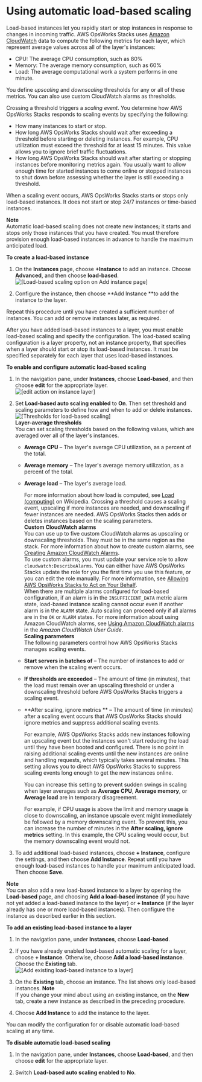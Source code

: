 # Using automatic load\-based scaling<a name="workinginstances-autoscaling-loadbased"></a>

Load\-based instances let you rapidly start or stop instances in response to changes in incoming traffic\. AWS OpsWorks Stacks uses [Amazon CloudWatch](http://aws.amazon.com/cloudwatch/) data to compute the following metrics for each layer, which represent average values across all of the layer's instances:
+ CPU: The average CPU consumption, such as 80%
+ Memory: The average memory consumption, such as 60%
+ Load: The average computational work a system performs in one minute\.

You define *upscaling* and *downscaling* thresholds for any or all of these metrics\. You can also use custom CloudWatch alarms as thresholds\.

Crossing a threshold triggers a *scaling event*\. You determine how AWS OpsWorks Stacks responds to scaling events by specifying the following:
+ How many instances to start or stop\.
+ How long AWS OpsWorks Stacks should wait after exceeding a threshold before starting or deleting instances\. For example, CPU utilization must exceed the threshold for at least 15 minutes\. This value allows you to ignore brief traffic fluctuations\.
+ How long AWS OpsWorks Stacks should wait after starting or stopping instances before monitoring metrics again\. You usually want to allow enough time for started instances to come online or stopped instances to shut down before assessing whether the layer is still exceeding a threshold\. 

When a scaling event occurs, AWS OpsWorks Stacks starts or stops only load\-based instances\. It does not start or stop 24/7 instances or time\-based instances\. 

**Note**  
Automatic load\-based scaling does not create new instances; it starts and stops only those instances that you have created\. You must therefore provision enough load\-based instances in advance to handle the maximum anticipated load\.

**To create a load\-based instance**

1. On the **Instances** page, choose **\+Instance** to add an instance\. Choose **Advanced**, and then choose **load\-based**\.  
![\[Load-based scaling option on Add instance page\]](http://docs.aws.amazon.com/opsworks/latest/userguide/images/load_based_instances.png)

1. Configure the instance, then choose **Add Instance **to add the instance to the layer\.

Repeat this procedure until you have created a sufficient number of instances\. You can add or remove instances later, as required\.

After you have added load\-based instances to a layer, you must enable load\-based scaling and specify the configuration\. The load\-based scaling configuration is a layer property, not an instance property, that specifies when a layer should start or stop its load\-based instances\. It must be specified separately for each layer that uses load\-based instances\. 

**To enable and configure automatic load\-based scaling**

1. In the navigation pane, under **Instances**, choose **Load\-based**, and then choose **edit** for the appropriate layer\.  
![\[edit action on instance layer\]](http://docs.aws.amazon.com/opsworks/latest/userguide/images/load_based.png)

1. Set **Load\-based auto scaling enabled** to **On**\. Then set threshold and scaling parameters to define how and when to add or delete instances\.  
![\[Thresholds for load-based scaling\]](http://docs.aws.amazon.com/opsworks/latest/userguide/images/load_based_config.png)  
**Layer\-average thresholds**  
You can set scaling thresholds based on the following values, which are averaged over all of the layer's instances\.  
   + **Average CPU** – The layer's average CPU utilization, as a percent of the total\.
   + **Average memory** – The layer's average memory utilization, as a percent of the total\.
   + **Average load** – The layer's average load\.

     For more information about how load is computed, see [Load \(computing\)](http://en.wikipedia.org/wiki/Load_(computing)) on Wikipedia\.
Crossing a threshold causes a scaling event, upscaling if more instances are needed, and downscaling if fewer instances are needed\. AWS OpsWorks Stacks then adds or deletes instances based on the scaling parameters\.  
**Custom CloudWatch alarms**  
You can use up to five custom CloudWatch alarms as upscaling or downscaling thresholds\. They must be in the same region as the stack\. For more information about how to create custom alarms, see [Creating Amazon CloudWatch Alarms](http://docs.aws.amazon.com/AmazonCloudWatch/latest/DeveloperGuide/AlarmThatSendsEmail.html)\.  
To use custom alarms, you must update your service role to allow `cloudwatch:DescribeAlarms`\. You can either have AWS OpsWorks Stacks update the role for you the first time you use this feature, or you can edit the role manually\. For more information, see [Allowing AWS OpsWorks Stacks to Act on Your Behalf](opsworks-security-servicerole.md)\.  
When there are multiple alarms configured for load\-based configuration, if an alarm is in the `INSUFFICIENT_DATA` metric alarm state, load\-based instance scaling cannot occur even if another alarm is in the `ALARM` state\. Auto scaling can proceed only if all alarms are in the `OK` or `ALARM` states\. For more information about using Amazon CloudWatch alarms, see [Using Amazon CloudWatch alarms](https://docs.aws.amazon.com/AmazonCloudWatch/latest/monitoring/AlarmThatSendsEmail.html) in the *Amazon CloudWatch User Guide*\.  
**Scaling parameters**  
The following parameters control how AWS OpsWorks Stacks manages scaling events\.  
   + **Start servers in batches of** – The number of instances to add or remove when the scaling event occurs\.
   + **If thresholds are exceeded** – The amount of time \(in minutes\), that the load must remain over an upscaling threshold or under a downscaling threshold before AWS OpsWorks Stacks triggers a scaling event\.
   + **After scaling, ignore metrics ** – The amount of time \(in minutes\) after a scaling event occurs that AWS OpsWorks Stacks should ignore metrics and suppress additional scaling events\.

     For example, AWS OpsWorks Stacks adds new instances following an upscaling event but the instances won't start reducing the load until they have been booted and configured\. There is no point in raising additional scaling events until the new instances are online and handling requests, which typically takes several minutes\. This setting allows you to direct AWS OpsWorks Stacks to suppress scaling events long enough to get the new instances online\.

     You can increase this setting to prevent sudden swings in scaling when layer averages such as **Average CPU**, **Average memory**, or **Average load** are in temporary disagreement\.

     For example, if CPU usage is above the limit and memory usage is close to downscaling, an instance upscale event might immediately be followed by a memory downscaling event\. To prevent this, you can increase the number of minutes in the **After scaling, ignore metrics** setting\. In this example, the CPU scaling would occur, but the memory downscaling event would not\.

1. To add additional load\-based instances, choose **\+ Instance**, configure the settings, and then choose **Add Instance**\. Repeat until you have enough load\-based instances to handle your maximum anticipated load\. Then choose **Save**\.

**Note**  
You can also add a new load\-based instance to a layer by opening the **Load\-based** page, and choosing **Add a load\-based instance** \(if you have not yet added a load\-based instance to the layer\) or **\+ Instance** \(if the layer already has one or more load\-based instances\)\. Then configure the instance as described earlier in this section\.

**To add an existing load\-based instance to a layer**

1. In the navigation pane, under **Instances**, choose **Load\-based**\.

1. If you have already enabled load\-based automatic scaling for a layer, choose **\+ Instance**\. Otherwise, choose **Add a load\-based instance**\. Choose the **Existing** tab\.  
![\[Add existing load-based instance to a layer\]](http://docs.aws.amazon.com/opsworks/latest/userguide/images/load_based_instances_existing.png)

1. On the **Existing** tab, choose an instance\. The list shows only load\-based instances\.
**Note**  
If you change your mind about using an existing instance, on the **New** tab, create a new instance as described in the preceding procedure\.

1. Choose **Add Instance** to add the instance to the layer\.

You can modify the configuration for or disable automatic load\-based scaling at any time\.

**To disable automatic load\-based scaling**

1. In the navigation pane, under **Instances**, choose **Load\-based**, and then choose **edit** for the appropriate layer\.

1. Switch **Load\-based auto scaling enabled** to **No**\.